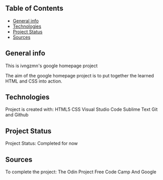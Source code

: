 ## Table of Contents
* [General info](#general-info)
* [Technologies](#technologies)
* [Project Status](#project-status)
* [Sources](#sources)

## General info
This is ivngzmn's google homepage project

The aim of the google homepage project is to put together the learned HTML and CSS into action. 

## Technologies
Project is created with: 
HTML5
CSS
Visual Studio Code
Sublime Text
Git and Github

## Project Status
Project Status: 
Completed for now 

## Sources
To complete the project:
The Odin Project
Free Code Camp
And Google
